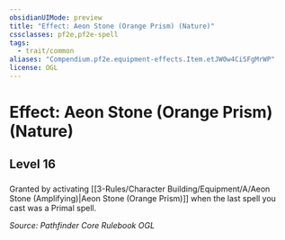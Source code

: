 ```yaml
---
obsidianUIMode: preview
title: "Effect: Aeon Stone (Orange Prism) (Nature)"
cssclasses: pf2e,pf2e-spell
tags:
  - trait/common
aliases: "Compendium.pf2e.equipment-effects.Item.etJW0w4CiSFgMrWP"
license: OGL
---
```

# Effect: Aeon Stone (Orange Prism) (Nature)
## Level 16
### 






Granted by activating [[3-Rules/Character Building/Equipment/A/Aeon Stone (Amplifying)|Aeon Stone (Orange Prism)]] when the last spell you cast was a Primal spell.

*Source: Pathfinder Core Rulebook*
*OGL*